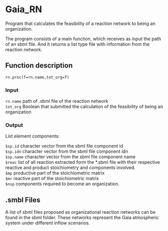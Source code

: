 # Gaia_RN
Program that calculates the feasibility of a reaction network to being an organization.

The program consists of a main function, which receives as input the path of an sbml file. And it returns a list type file with information from the reaction network.

## Function description

``rn.proc(f=rn.name,tot_org=T)``

### Input

``rn.name`` path of .sbml file of the reaction network  
``tot_org`` Boolean that submitted the calculation of the feasibility of being an organization

### Output

List element components:

``$sp.id`` character vector from the sbml file component id  
``$sp.idn`` character vector from the sbml file component idn  
``$sp.name`` character vector from the sbml file component name   
``$reac`` list of all reaction extracted form the *.sbml file with their respective reactive and product stoichiometry and components involved.  
``$mp`` productive part of the stoichiometric matrix  
``$mr`` reactive part of the stoichiometric matrix  
``$nsp`` components required to become an organization.  

## .smbl Files

A list of sbml files proposed as organizational reaction networks can be found in the sbml folder. These networks represent the Gaia atmospheric system under different inflow scenarios. 



